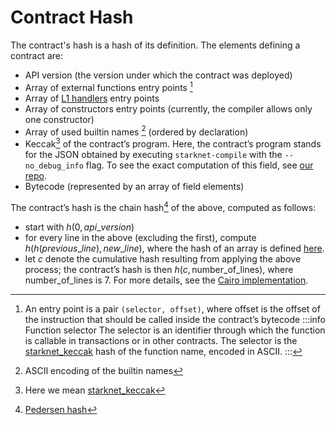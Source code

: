 # Contract Hash

The contract's hash is a hash of its definition. The elements defining a contract are:

- API version (the version under which the contract was deployed)
- Array of external functions entry points [^1]
- Array of [L1 handlers](https://www.cairo-lang.org/docs/hello_starknet/l1l2.html#receiving-a-message-from-l1) entry points
- Array of constructors entry points (currently, the compiler allows only one constructor)
- Array of used builtin names [^2] (ordered by declaration)
- Keccak[^3] of the contract’s program. Here, the contract’s program stands for the JSON obtained by executing `starknet-compile` with the `--no_debug_info` flag. To see the exact computation of this field, see [our repo](https://github.com/starkware-libs/cairo-lang/blob/7712b21fc3b1cb02321a58d0c0579f5370147a8b/src/starkware/starknet/core/os/contract_hash.py#L116).
- Bytecode (represented by an array of field elements)

The contract’s hash is the chain hash[^4] of the above, computed as follows:

- start with $h(0,api\_version)$
- for every line in the above (excluding the first), compute $h(h(previous\_line), new\_line)$, where the hash of an array is defined [here](../Hashing/hash-functions.md#array-hashing).
- let $c$ denote the cumulative hash resulting from applying the above process; the contract’s hash is then $h(c, \textrm{number\_of\_lines})$, where $\text{number\_of\_lines}$ is 7.
  For more details, see the [Cairo implementation](https://github.com/starkware-libs/cairo-lang/blob/7712b21fc3b1cb02321a58d0c0579f5370147a8b/src/starkware/starknet/core/os/contracts.cairo#L47).

[^1]:
    An entry point is a pair `(selector, offset)`, where offset is the offset of the instruction that should be called inside the contract’s bytecode
    :::info Function selector
    The selector is an identifier through which the function is callable in transactions or in other contracts. The selector is the [starknet_keccak](../Hashing/hash-functions.md#starknet-keccak) hash of the function name, encoded in ASCII.
    :::

[^2]: ASCII encoding of the builtin names
[^3]: Here we mean [starknet_keccak](../Hashing/hash-functions.md#starknet-keccak)
[^4]: [Pedersen hash](../Hashing/hash-functions.md#pedersen-hash)
